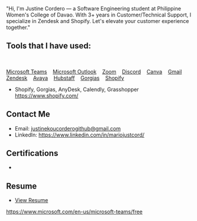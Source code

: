 "Hi, I'm Justine Cordero — a Software Engineering student at Philippine Women's College of Davao. With 3+ years in Customer/Technical Support, I specialize in Zendesk and Shopify. Let's elevate your customer experience together."

## Tools that I have used:

&nbsp;&nbsp;

<a href="https://www.microsoft.com/en-us/microsoft-teams/group-chat-software" target="_blank">Microsoft Teams</a> &nbsp;&nbsp; <a href="https://www.microsoft.com/en-us/microsoft-365/outlook/email-and-calendar-software-microsoft-outlook/" target="_blank">Microsoft Outlook</a> &nbsp;&nbsp; <a href="https://zoom.us/" target="_blank">Zoom</a> &nbsp;&nbsp; <a href="https://discord.com/" target="_blank">Discord</a> &nbsp;&nbsp; <a href="https://www.canva.com/" target="_blank">Canva</a> &nbsp;&nbsp; <a href="https://mail.google.com/mail/" target="_blank">Gmail</a> &nbsp;&nbsp; <a href="https://www.zendesk.com/" target="_blank">Zendesk</a> &nbsp;&nbsp; <a href="https://www.avaya.com/en/products/call-center-elite/" target="_blank">Avaya</a> &nbsp;&nbsp;
<a href="https://hubstaff.com//" target="_blank">Hubstaff</a> &nbsp;&nbsp; <a href="https://www.gorgias.com/" target="_blank">Gorgias</a> &nbsp;&nbsp; <a href="https://www.shopify.com/" target="_blank">Shopify</a>

- Shopify, Gorgias, AnyDesk, Calendly, Grasshopper
https://www.shopify.com/

## Contact Me

- Email: justinekoucorderogithub@gmail.com
- LinkedIn: https://www.linkedin.com/in/mariojustcord/

## Certifications
-

## Resume

- <a href="https://github.com/Justinekou143/Justinekou143.github.io/blob/4f06fee9850dc04fa7d7bb37c810c1283ba156c3/resume%20test.pdf" target="_blank">View Resume</a>




https://www.microsoft.com/en-us/microsoft-teams/free
